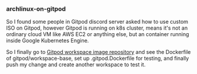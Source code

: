 ### archlinux-on-gitpod

So I found some people in Gitpod discord server asked how to use custom ISO on Gitpod, however Gitpod is running on k8s cluster, means it's not an ordinary cloud VM like AWS EC2 or anything else, but an container running inside Google Kubernetes Engine.

So I finally go to [Gitpod workspace image repository](https://github.com/gitpod-io/workspace-images) and see the Dockerfile of gitpod/workspace-base, set up .gitpod.Dockerfile for testing, and finally push my change and create another workspace to test it.